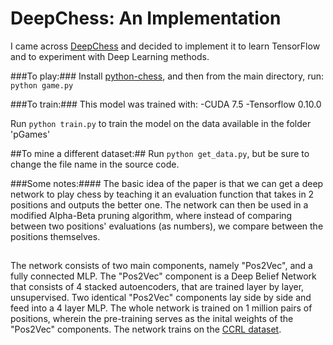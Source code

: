 # DeepChess: An Implementation

I came across [DeepChess](http://www.cs.tau.ac.il/~wolf/papers/deepchess.pdf) and decided to implement it to learn TensorFlow and to experiment with Deep Learning methods.

###To play:###
Install [python-chess](https://pypi.python.org/pypi/python-chess), and then from the main directory, run: `python game.py`

###To train:###
This model was trained with:
-CUDA 7.5
-Tensorflow 0.10.0

Run `python train.py` to train the model on the data available in the folder 'pGames'

##To mine a different dataset:##
Run `python get_data.py`, but be sure to change the file name in the source code.

###Some notes:####
The basic idea of the paper is that we can get a deep network to play chess by teaching it an evaluation function that takes in 2 positions and outputs the better one. The network can then be used in a modified Alpha-Beta pruning algorithm, where instead of comparing between two positions' evaluations (as numbers), we compare between the positions themselves.
##
The network consists of two main components, namely "Pos2Vec", and a fully connected MLP. The "Pos2Vec" component is a Deep Belief Network that consists of 4 stacked autoencoders, that are trained layer by layer, unsupervised. Two identical "Pos2Vec" components lay side by side and feed into a 4 layer MLP. The whole network is trained on 1 million pairs of positions, wherein the pre-training serves as the inital weights of the "Pos2Vec" components.
The network trains on the [CCRL dataset](http://www.computerchess.org.uk/ccrl/4040/games.html). 

